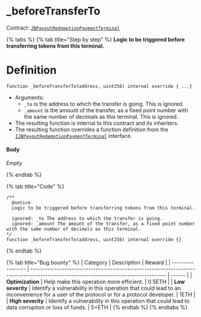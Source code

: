 # _beforeTransferTo

Contract: [`JBPayoutRedemptionPaymentTerminal`](../)​‌

{% tabs %}
{% tab title="Step by step" %}
**Logic to be triggered before transferring tokens from this terminal.**

# Definition

```solidity
function _beforeTransferTo(address, uint256) internal override { ...}
```

* Arguments:
  * `_to` is the address to which the transfer is going. This is ignored.
  * `_amount` is the amount of the transfer, as a fixed point number with the same number of decimals as this terminal. This is ignored.
* The resulting function is internal to this contract and its inheriters.
* The resulting function overrides a function definition from the [`IJBPayoutRedemptionPaymentTerminal`](../../../../interfaces/ijbpayoutredemptionpaymentterminal.md) interface.

#### Body

_Empty_

{% endtab %}

{% tab title="Code" %}
```solidity
/** 
  @notice
  Logic to be triggered before transferring tokens from this terminal.

  ignored: _to The address to which the transfer is going.
  ignored: _amount The amount of the transfer, as a fixed point number with the same number of decimals as this terminal.
*/
function _beforeTransferTo(address, uint256) internal override {}
```
{% endtab %}

{% tab title="Bug bounty" %}
| Category          | Description                                                                                                                            | Reward |
| ----------------- | -------------------------------------------------------------------------------------------------------------------------------------- | ------ |
| **Optimization**  | Help make this operation more efficient.                                                                                               | 0.5ETH |
| **Low severity**  | Identify a vulnerability in this operation that could lead to an inconvenience for a user of the protocol or for a protocol developer. | 1ETH   |
| **High severity** | Identify a vulnerability in this operation that could lead to data corruption or loss of funds.                                        | 5+ETH  |
{% endtab %}
{% endtabs %}

